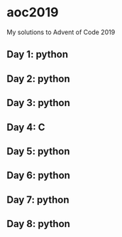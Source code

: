 # aoc2019
My solutions to Advent of Code 2019

## Day 1: python

## Day 2: python

## Day 3: python

## Day 4: C

## Day 5: python

## Day 6: python

## Day 7: python

## Day 8: python